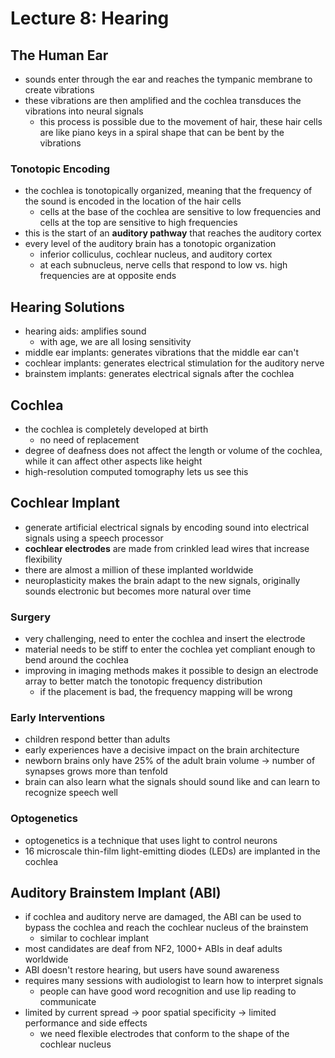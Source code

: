 # Lecture 8: Hearing

## The Human Ear
- sounds enter through the ear and reaches the tympanic membrane to create vibrations
- these vibrations are then amplified and the cochlea transduces the vibrations into neural signals
  - this process is possible due to the movement of hair, these hair cells are like piano keys in a spiral shape that can be bent by the vibrations

### Tonotopic Encoding
- the cochlea is tonotopically organized, meaning that the frequency of the sound is encoded in the location of the hair cells
  - cells at the base of the cochlea are sensitive to low frequencies and cells at the top are sensitive to high frequencies
- this is the start of an **auditory pathway** that reaches the auditory cortex
- every level of the auditory brain has a tonotopic organization
  - inferior colliculus, cochlear nucleus, and auditory cortex
  - at each subnucleus, nerve cells that respond to low vs. high frequencies are at opposite ends

## Hearing Solutions
- hearing aids: amplifies sound
  - with age, we are all losing sensitivity
- middle ear implants: generates vibrations that the middle ear can't
- cochlear implants: generates electrical stimulation for the auditory nerve
- brainstem implants: generates electrical signals after the cochlea

## Cochlea
- the cochlea is completely developed at birth
  - no need of replacement
- degree of deafness does not affect the length or volume of the cochlea, while it can affect other aspects like height
- high-resolution computed tomography lets us see this

## Cochlear Implant
- generate artificial electrical signals by encoding sound into electrical signals using a speech processor
- **cochlear electrodes** are made from crinkled lead wires that increase flexibility
- there are almost a million of these implanted worldwide
- neuroplasticity makes the brain adapt to the new signals, originally sounds electronic but becomes more natural over time

### Surgery
- very challenging, need to enter the cochlea and insert the electrode
- material needs to be stiff to enter the cochlea yet compliant enough to bend around the cochlea
- improving in imaging methods makes it possible to design an electrode array to better match the tonotopic frequency distribution
  - if the placement is bad, the frequency mapping will be wrong

### Early Interventions
- children respond better than adults
- early experiences have a decisive impact on the brain architecture
- newborn brains only have 25% of the adult brain volume -> number of synapses grows more than tenfold
- brain can also learn what the signals should sound like and can learn to recognize speech well

### Optogenetics
- optogenetics is a technique that uses light to control neurons
- 16 microscale thin-film light-emitting diodes (LEDs) are implanted in the cochlea

## Auditory Brainstem Implant (ABI)
- if cochlea and auditory nerve are damaged, the ABI can be used to bypass the cochlea and reach the cochlear nucleus of the brainstem
  - similar to cochlear implant
- most candidates are deaf from NF2, 1000+ ABIs in deaf adults worldwide
- ABI doesn't restore hearing, but users have sound awareness
- requires many sessions with audiologist to learn how to interpret signals
  - people can have good word recognition and use lip reading to communicate
- limited by current spread -> poor spatial specificity -> limited performance and side effects
  - we need flexible electrodes that conform to the shape of the cochlear nucleus